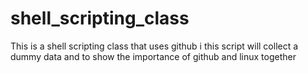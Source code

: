 # shell_scripting_class
This is a shell scripting class that uses github
i
this script will collect a dummy data and to show the importance of github and linux together

